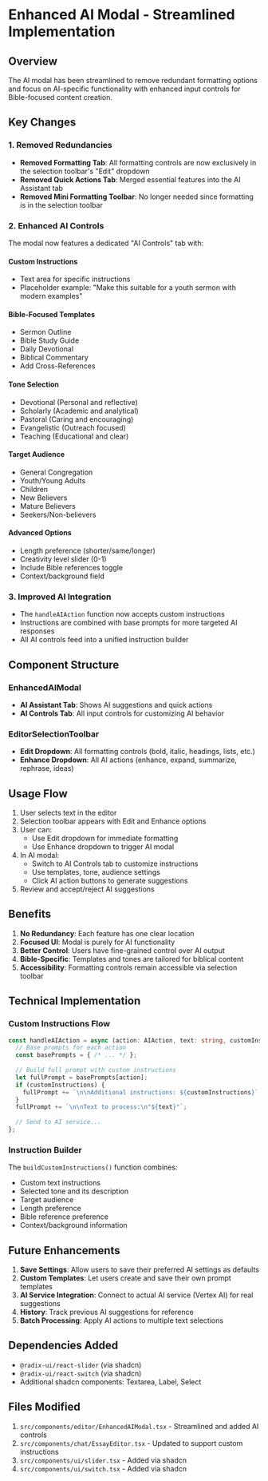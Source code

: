 # Enhanced AI Modal - Streamlined Implementation

## Overview
The AI modal has been streamlined to remove redundant formatting options and focus on AI-specific functionality with enhanced input controls for Bible-focused content creation.

## Key Changes

### 1. Removed Redundancies
- **Removed Formatting Tab**: All formatting controls are now exclusively in the selection toolbar's "Edit" dropdown
- **Removed Quick Actions Tab**: Merged essential features into the AI Assistant tab
- **Removed Mini Formatting Toolbar**: No longer needed since formatting is in the selection toolbar

### 2. Enhanced AI Controls
The modal now features a dedicated "AI Controls" tab with:

#### Custom Instructions
- Text area for specific instructions
- Placeholder example: "Make this suitable for a youth sermon with modern examples"

#### Bible-Focused Templates
- Sermon Outline
- Bible Study Guide
- Daily Devotional
- Biblical Commentary
- Add Cross-References

#### Tone Selection
- Devotional (Personal and reflective)
- Scholarly (Academic and analytical)
- Pastoral (Caring and encouraging)
- Evangelistic (Outreach focused)
- Teaching (Educational and clear)

#### Target Audience
- General Congregation
- Youth/Young Adults
- Children
- New Believers
- Mature Believers
- Seekers/Non-believers

#### Advanced Options
- Length preference (shorter/same/longer)
- Creativity level slider (0-1)
- Include Bible references toggle
- Context/background field

### 3. Improved AI Integration
- The `handleAIAction` function now accepts custom instructions
- Instructions are combined with base prompts for more targeted AI responses
- All AI controls feed into a unified instruction builder

## Component Structure

### EnhancedAIModal
- **AI Assistant Tab**: Shows AI suggestions and quick actions
- **AI Controls Tab**: All input controls for customizing AI behavior

### EditorSelectionToolbar
- **Edit Dropdown**: All formatting controls (bold, italic, headings, lists, etc.)
- **Enhance Dropdown**: All AI actions (enhance, expand, summarize, rephrase, ideas)

## Usage Flow

1. User selects text in the editor
2. Selection toolbar appears with Edit and Enhance options
3. User can:
   - Use Edit dropdown for immediate formatting
   - Use Enhance dropdown to trigger AI modal
4. In AI modal:
   - Switch to AI Controls tab to customize instructions
   - Use templates, tone, audience settings
   - Click AI action buttons to generate suggestions
5. Review and accept/reject AI suggestions

## Benefits

1. **No Redundancy**: Each feature has one clear location
2. **Focused UI**: Modal is purely for AI functionality
3. **Better Control**: Users have fine-grained control over AI output
4. **Bible-Specific**: Templates and tones are tailored for biblical content
5. **Accessibility**: Formatting controls remain accessible via selection toolbar

## Technical Implementation

### Custom Instructions Flow
```typescript
const handleAIAction = async (action: AIAction, text: string, customInstructions?: string) => {
  // Base prompts for each action
  const basePrompts = { /* ... */ };
  
  // Build full prompt with custom instructions
  let fullPrompt = basePrompts[action];
  if (customInstructions) {
    fullPrompt += `\n\nAdditional instructions: ${customInstructions}`;
  }
  fullPrompt += `\n\nText to process:\n"${text}"`;
  
  // Send to AI service...
};
```

### Instruction Builder
The `buildCustomInstructions()` function combines:
- Custom text instructions
- Selected tone and its description
- Target audience
- Length preference
- Bible reference preference
- Context/background information

## Future Enhancements

1. **Save Settings**: Allow users to save their preferred AI settings as defaults
2. **Custom Templates**: Let users create and save their own prompt templates
3. **AI Service Integration**: Connect to actual AI service (Vertex AI) for real suggestions
4. **History**: Track previous AI suggestions for reference
5. **Batch Processing**: Apply AI actions to multiple text selections

## Dependencies Added
- `@radix-ui/react-slider` (via shadcn)
- `@radix-ui/react-switch` (via shadcn)
- Additional shadcn components: Textarea, Label, Select

## Files Modified
1. `src/components/editor/EnhancedAIModal.tsx` - Streamlined and added AI controls
2. `src/components/chat/EssayEditor.tsx` - Updated to support custom instructions
3. `src/components/ui/slider.tsx` - Added via shadcn
4. `src/components/ui/switch.tsx` - Added via shadcn

